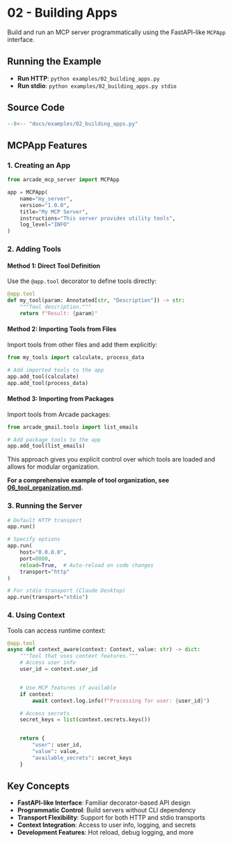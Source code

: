 # 02 - Building Apps

Build and run an MCP server programmatically using the FastAPI-like `MCPApp` interface.

## Running the Example

- **Run HTTP**: `python examples/02_building_apps.py`
- **Run stdio**: `python examples/02_building_apps.py stdio`

## Source Code

```python
--8<-- "docs/examples/02_building_apps.py"
```

## MCPApp Features

### 1. Creating an App

```python
from arcade_mcp_server import MCPApp

app = MCPApp(
    name="my_server",
    version="1.0.0",
    title="My MCP Server",
    instructions="This server provides utility tools",
    log_level="INFO"
)
```

### 2. Adding Tools

#### Method 1: Direct Tool Definition
Use the `@app.tool` decorator to define tools directly:
```python
@app.tool
def my_tool(param: Annotated[str, "Description"]) -> str:
    """Tool description."""
    return f"Result: {param}"
```

#### Method 2: Importing Tools from Files
Import tools from other files and add them explicitly:
```python
from my_tools import calculate, process_data

# Add imported tools to the app
app.add_tool(calculate)
app.add_tool(process_data)
```

#### Method 3: Importing from Packages
Import tools from Arcade packages:
```python
from arcade_gmail.tools import list_emails

# Add package tools to the app
app.add_tool(list_emails)
```

This approach gives you explicit control over which tools are loaded and allows for modular organization.

**For a comprehensive example of tool organization, see [06_tool_organization.md](06_tool_organization.md).**

### 3. Running the Server

```python
# Default HTTP transport
app.run()

# Specify options
app.run(
    host="0.0.0.0",
    port=8080,
    reload=True,  # Auto-reload on code changes
    transport="http"
)

# For stdio transport (Claude Desktop)
app.run(transport="stdio")
```

### 4. Using Context

Tools can access runtime context:
```python
@app.tool
async def context_aware(context: Context, value: str) -> dict:
    """Tool that uses context features."""
    # Access user info
    user_id = context.user_id


    # Use MCP features if available
    if context:
        await context.log.info(f"Processing for user: {user_id}")

    # Access secrets
    secret_keys = list(context.secrets.keys())


    return {
        "user": user_id,
        "value": value,
        "available_secrets": secret_keys
    }
```

## Key Concepts

- **FastAPI-like Interface**: Familiar decorator-based API design
- **Programmatic Control**: Build servers without CLI dependency
- **Transport Flexibility**: Support for both HTTP and stdio transports
- **Context Integration**: Access to user info, logging, and secrets
- **Development Features**: Hot reload, debug logging, and more
